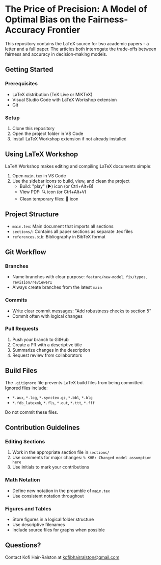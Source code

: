 # The Price of Precision: A Model of Optimal Bias on the Fairness-Accuracy Frontier

This repository contains the LaTeX source for two academic papers - a letter and a full paper. The articles both interrogate the trade-offs between fairness and accuracy in decision-making models.

## Getting Started

### Prerequisites

- LaTeX distribution (TeX Live or MiKTeX)
- Visual Studio Code with LaTeX Workshop extension
- Git

### Setup

1. Clone this repository
2. Open the project folder in VS Code
3. Install LaTeX Workshop extension if not already installed

## Using LaTeX Workshop

LaTeX Workshop makes editing and compiling LaTeX documents simple:

1. Open `main.tex` in VS Code
2. Use the sidebar icons to build, view, and clean the project
   - Build: "play" (▶️) icon (or Ctrl+Alt+B)
   - View PDF: 🔍 icon (or Ctrl+Alt+V)
   - Clean temporary files: 🧹 icon

## Project Structure

- `main.tex`: Main document that imports all sections
- `sections/`: Contains all paper sections as separate .tex files
- `references.bib`: Bibliography in BibTeX format

## Git Workflow

### Branches

- Name branches with clear purpose: `feature/new-model`, `fix/typos`, `revision/reviewer1`
- Always create branches from the latest `main`

### Commits

- Write clear commit messages: "Add robustness checks to section 5"
- Commit often with logical changes

### Pull Requests

1. Push your branch to GitHub
2. Create a PR with a descriptive title
3. Summarize changes in the description
4. Request review from collaborators

## Build Files

The `.gitignore` file prevents LaTeX build files from being committed. Ignored files include:

- `*.aux`, `*.log`, `*.synctex.gz`, `*.bbl`, `*.blg`
- `*.fdb_latexmk`, `*.fls`, `*.out`, `*.ttt`, `*.fff`

Do not commit these files.

## Contribution Guidelines

### Editing Sections

1. Work in the appropriate section file in `sections/`
2. Use comments for major changes: `% KHR: Changed model assumption here`
3. Use initials to mark your contributions

### Math Notation

- Define new notation in the preamble of `main.tex`
- Use consistent notation throughout

### Figures and Tables

- Store figures in a logical folder structure
- Use descriptive filenames
- Include source files for graphs when possible

## Questions?

Contact Kofi Hair-Ralston at kofibhairralston@gmail.com